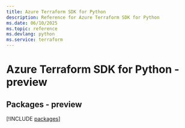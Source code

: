 ```yaml
---
title: Azure Terraform SDK for Python
description: Reference for Azure Terraform SDK for Python
ms.date: 06/10/2025
ms.topic: reference
ms.devlang: python
ms.service: terraform
---
```

# Azure Terraform SDK for Python - preview
## Packages - preview
[!INCLUDE [packages](terraform-index.md)]